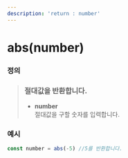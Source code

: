```yaml
---
description: 'return : number'
---
```


# abs(number)

### 정의

> ### 절대값을 반환합니다.
>
> * **number**\
>   절대값을 구할 숫자를 입력합니다.



### 예시

```javascript
const number = abs(-5) //5를 반환합니다.
```
